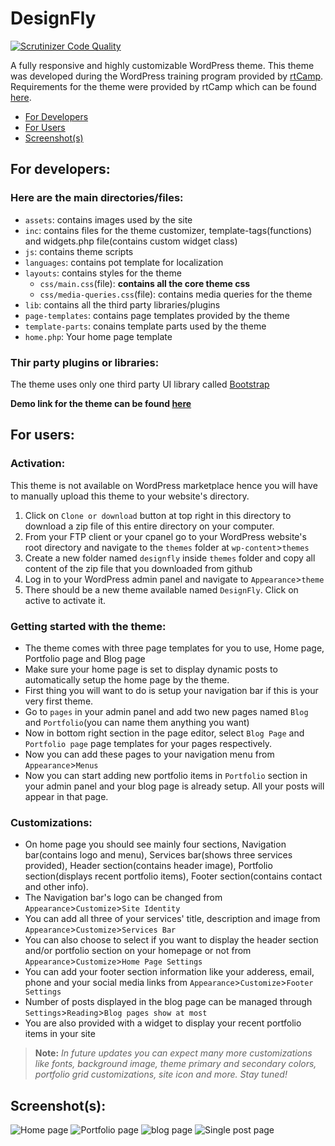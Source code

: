 # DesignFly
[![Scrutinizer Code Quality](https://scrutinizer-ci.com/g/Tan-007/DesignFly/badges/quality-score.png?b=master)](https://scrutinizer-ci.com/g/Tan-007/DesignFly/?branch=master)

A fully responsive and highly customizable WordPress theme. This theme was developed during the WordPress training program provided by [rtCamp](https://rtcamp.com/). Requirements for the theme were provided by rtCamp which can be found [here](https://learn.rtcamp.com/topic/task-theme-development-assignment/).

- [For Developers](https://github.com/Tan-007/DesignFly#for-developers)
- [For Users](https://github.com/Tan-007/DesignFly#for-users)
- [Screenshot(s)](https://github.com/Tan-007/DesignFly#screenshots)

## For developers: 
### Here are the main directories/files:
- `assets`: contains images used by the site
- `inc`: contains files for the theme customizer, template-tags(functions) and widgets.php file(contains custom widget class)
- `js`: contains theme scripts
- `languages`: contains pot template for localization
- `layouts`: contains styles for the theme
  - `css/main.css`(file): **contains all the core theme css**
  - `css/media-queries.css`(file): contains media queries for the theme
- `lib`: contains all the third party libraries/plugins
- `page-templates`: contains page templates provided by the theme
- `template-parts`: conains template parts used by the theme
- `home.php`: Your home page template

### Thir party plugins or libraries: 
The theme uses only one third party UI library called [Bootstrap](https://getbootstrap.com/)

**Demo link for the theme can be found [here](https://rahicodes.000webhostapp.com/)**

## For users:
### Activation: 
This theme is not available on WordPress marketplace hence you will have to manually upload this theme to your website's directory.
1. Click on `Clone or download` button at top right in this directory to download a zip file of this entire directory on your computer.
2. From your FTP client or your cpanel go to your WordPress website's root directory and navigate to the `themes` folder at `wp-content`>`themes`
3. Create a new folder named `designfly` inside `themes` folder and copy all content of the zip file that you downloaded from github
4. Log in to your WordPress admin panel and navigate to `Appearance`>`theme`
5. There should be a new theme available named `DesignFly`. Click on active to activate it. 

### Getting started with the theme:
- The theme comes with three page templates for you to use, Home page, Portfolio page and Blog page
- Make sure your home page is set to display dynamic posts to automatically setup the home page by the theme.
- First thing you will want to do is setup your navigation bar if this is your very first theme.
- Go to `pages` in your admin panel and add two new pages named `Blog` and `Portfolio`(you can name them anything you want)
- Now in bottom right section in the page editor, select `Blog Page` and `Portfolio page` page templates for your pages respectively.
- Now you can add these pages to your navigation menu from `Appearance`>`Menus`
- Now you can start adding new portfolio items in `Portfolio` section in your admin panel and your blog page is already setup. All your posts will appear in that page.

### Customizations:
- On home page you should see mainly four sections, Navigation bar(contains logo and menu), Services bar(shows three services provided), Header section(contains header image), Portfolio section(displays recent portfolio items), Footer section(contains contact and other info).
- The Navigation bar's logo can be changed from `Appearance`>`Customize`>`Site Identity`
- You can add all three of your services' title, description and image from `Appearance`>`Customize`>`Services Bar`
- You can also choose to select if you want to display the header section and/or portfolio section on your homepage or not from `Appearance`>`Customize`>`Home Page Settings`
- You can add your footer section information like your adderess, email, phone and your social media links from `Appearance`>`Customize`>`Footer Settings`
- Number of posts displayed in the blog page can be managed through `Settings`>`Reading`>`Blog pages show at most`
- You are also provided with a widget to display your recent portfolio items in your site

> **Note:** *In future updates you can expect many more customizations like fonts, background image, theme primary and secondary colors, portfolio grid customizations, site icon and more. Stay tuned!*

## Screenshot(s):
![Home page](https://i.imgur.com/m1rwzHM.png)
![Portfolio page](https://i.imgur.com/W3hpQZW.png)
![blog page](https://i.imgur.com/AxtUXYm.png)
![Single post page](https://i.imgur.com/f3vMMFy.png)
